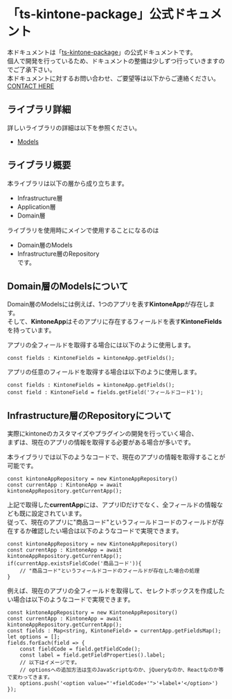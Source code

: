 #  「ts-kintone-package」公式ドキュメント

本ドキュメントは「[ts-kintone-package](https://github.com/ShunMitsuoka/ts-kintone-package)」の公式ドキュメントです。  
個人で開発を行っているため、ドキュメントの整備は少しずつ行っていきますのでご了承下さい。  
本ドキュメントに対するお問い合わせ、ご要望等は以下からご連絡ください。  
[CONTACT HERE](https://tri-an-gout.com/contact)

## ライブラリ詳細 
詳しいライブラリの詳細は以下を参照ください。
* [Models](./Domain/Models/model.md)

## ライブラリ概要
  
本ライブラリは以下の層から成り立ちます。  
* Infrastructure層  
* Application層  
* Domain層  
  
ライブラリを使用時にメインで使用することになるのは  
* Domain層のModels  
* Infrastructure層のRepository  
です。

## Domain層のModelsについて

Domain層のModelsには例えば、1つのアプリを表す**KintoneApp**が存在します。  
そして、**KintoneApp**はそのアプリに存在するフィールドを表す**KintoneFields**を持っています。

アプリの全フィールドを取得する場合には以下のように使用します。
```JS
const fields : KintoneFields = kintoneApp.getFields();
```

アプリの任意のフィールドを取得する場合は以下のように使用します。
```JS
const fields : KintoneFields = kintoneApp.getFields();
const field : KintoneField = fields.getField('フィールドコード1');
```

## Infrastructure層のRepositoryについて

実際にkintoneのカスタマイズやプラグインの開発を行っていく場合、  
まずは、現在のアプリの情報を取得する必要がある場合が多いです。

本ライブラリでは以下のようなコードで、現在のアプリの情報を取得することが可能です。

```JS
const kintoneAppRepository = new KintoneAppRepository()
const currentApp : KintoneApp = await kintoneAppRepository.getCurrentApp();
```

上記で取得した**currentApp**には、アプリIDだけでなく、全フィールドの情報なども既に設定されています。  
従って、現在のアプリに"商品コード"というフィールドコードのフィールドが存在するか確認したい場合は以下のようなコードで実現できます。

```JS
const kintoneAppRepository = new KintoneAppRepository()
const currentApp : KintoneApp = await kintoneAppRepository.getCurrentApp();
if(currentApp.existsFieldCode('商品コード')){
    // "商品コード"というフィールドコードのフィールドが存在した場合の処理
}
```

例えば、現在のアプリの全フィールドを取得して、セレクトボックスを作成したい場合は以下のようなコードで実現できます。

```JS
const kintoneAppRepository = new KintoneAppRepository()
const currentApp : KintoneApp = await kintoneAppRepository.getCurrentApp();
const fields : Map<string, KintoneField> = currentApp.getFieldsMap();
let options = [];
fields.forEach(field => {
    const fieldCode = field.getFieldCode();
    const label = field.getFieldProperties().label;
    // 以下はイメージです。
    // optionsへの追加方法は生のJavaScriptなのか、jQueryなのか、Reactなのか等で変わってきます。
    options.push('<option value="'+fieldCode+'">'+label+'</option>')
});
```